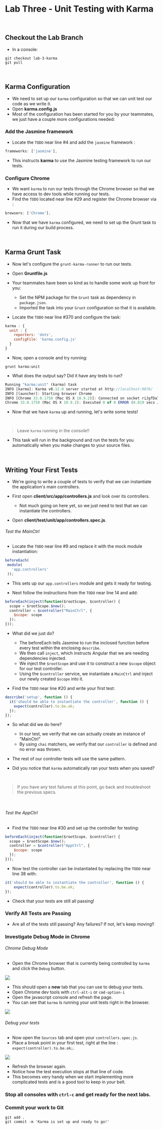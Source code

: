 # Lab Three - Unit Testing with Karma

&nbsp;
## Checkout the Lab Branch
- In a console:

```
git checkout lab-3-karma
git pull
```
&nbsp;
## Karma Configuration

- We need to set up our `karma` configuration so that we can unit test our code as we write it.
- Open **karma.config.js**
- Most of the configuration has been started for you by your teammates, we just have a couple more configurations needed:

### Add the Jasmine framework

- Locate the `TODO` near line #4 and add the `jasmine` framework :

```javascript
frameworks: ['jasmine'],
```
- This instructs **karma** to use the Jasmine testing framework to run our tests.

### Configure Chrome

- We want `karma` to run our tests through the Chrome browser so that we have access to dev tools while running our tests.
- Find the `TODO` located near line #29 and register the Chrome browser via :

```javascript
browsers: ['Chrome'],
```

- Now that we have `karma` configured, we need to set up the Grunt task to run it during our build process.

&nbsp;
## Karma Grunt Task

- Now let's configure the `grunt-karma-runner` to run our tests.
- Open **Gruntfile.js**
- Your teammates have been so kind as to handle some work up front for you:
  - Set the NPM package for the `Grunt` task as dependency in `package.json`.
  - Imported the task into your `Grunt` configuration so that it is available.


- Locate the `TODO` near line #370 and configure the task:

```javascript
karma : {
  unit : {
    reporters: 'dots',
    configFile: 'karma.config.js'
  }
}
```
- Now, open a console and try running:

```
grunt karma:unit
```

- What does the output say? Did it have any tests to run?

```javascript
Running "karma:unit" (karma) task
INFO [karma]: Karma v0.12.0 server started at http://localhost:9876/
INFO [launcher]: Starting browser Chrome
INFO [Chrome 33.0.1750 (Mac OS X 10.9.2)]: Connected on socket riJgfDa7iGPHvrlcmPhH with id 52138247
Chrome 33.0.1750 (Mac OS X 10.9.2): Executed 0 of 0 ERROR (0.019 secs / 0 secs)
```

- Now that we have `karma` up and running, let's write some tests!

&nbsp;
> Leave `karma` running in the console!!
- This task will run in the background and run the tests for you automatically when you make changes to your source files.

&nbsp;
## Writing Your First Tests

- We're going to write a couple of tests to verify that we can instantiate the application's main controllers.
- First open **client/src/app/controllers.js** and look over its controllers.
   - Not much going on here yet, so we just need to test that we can instantiate the controllers.


- Open **client/test/unit/app/controllers.spec.js**.

###### Test the MainCtrl
- Locate the `TODO` near line #9 and replace it with the mock module instantiation:

```javascript
beforeEach(
 module(
   'app.controllers'
 ));
```
- This sets up our `app.controllers` module and gets it ready for testing.


- Next follow the instructions from the `TODO` near line 14 and add:

```javascript
beforeEach(inject(function($rootScope, $controller) {
  scope = $rootScope.$new();
  controller = $controller("MainCtrl", {
    $scope: scope
  });
}));
```

- What did we just do?
  - The beforeEach tells Jasmine to run the inclosed function before every test within the enclosing `describe`.
  - We then call `inject`, which instructs Angular that we are needing dependencies injected.
  - We inject the `$rootScope` and use it to construct a new `$scope` object for our test controller.
  - Using the `$controller` service, we instantiate a `MainCtrl` and inject our newly created `$scope` into it.


 - Find the `TODO` near line #20 and write your first test:

```javascript
describe('setup', function () {
  it('should be able to instantiate the controller', function () {
    expect(controller).to.be.ok;
  });
});
```
- So what did we do here?
  - In our test, we verify that we can actually create an instance of "MainCtrl"
  - By using `chai` matchers, we verify that our `controller` is defined and no error was thrown.


- The rest of our controller tests will use the same pattern.

- Did you notice that `karma` automatically ran your tests when you saved?

&nbsp;
> If you have any test failures at this point, go back and troubleshoot the previous specs.

&nbsp;
###### Test the AppCtrl

- Find the `TODO` near line #30 and set up the controller for testing:

```javascript
beforeEach(inject(function($rootScope, $controller) {
  scope = $rootScope.$new();
  controller = $controller("AppCtrl", {
    $scope: scope
  });
}));
```

- Now test the controller can be instantiated by replacing the `TODO` near line 38 with:

```javascript
it('should be able to instantiate the controller', function () {
	expect(controller).to.be.ok;
});
```

- Check that your tests are still all passing!


### Verify All Tests are Passing
- Are all of the tests still passing? Any failures? If not, let's keep moving!!

### Investigate Debug Mode in Chrome

###### Chrome Debug Mode
- Open the Chrome browser that is currently being controlled by `karma` and click the `Debug` button.

![](img/lab03/chromeDebugButton.png)

- This should open a **new** tab that you can use to debug your tests.
- Open Chrome dev tools with `ctrl-alt-i` or `cmd-option-i`
- Open the javascript console and refresh the page.
- You can see that `karma` is running your unit tests right in the browser.

![](img/lab03/debugConsole.png)


###### Debug your tests
- Now open the `Sources` tab and open your `controllers.spec.js`.
- Place a break point in your first test, right at the line : `expect(controller).to.be.ok;`.

![](img/lab03/breakpoint.png)

- Refresh the browser again.
- Notice how the test execution stops at that line of code.
- This becomes very handy when we start implementing more complicated tests and is a good tool to keep in your belt.

### Stop all consoles with `ctrl-c` and get ready for the next labs.

### Commit your work to Git

```
git add .
git commit -m 'Karma is set up and ready to go!'
```
